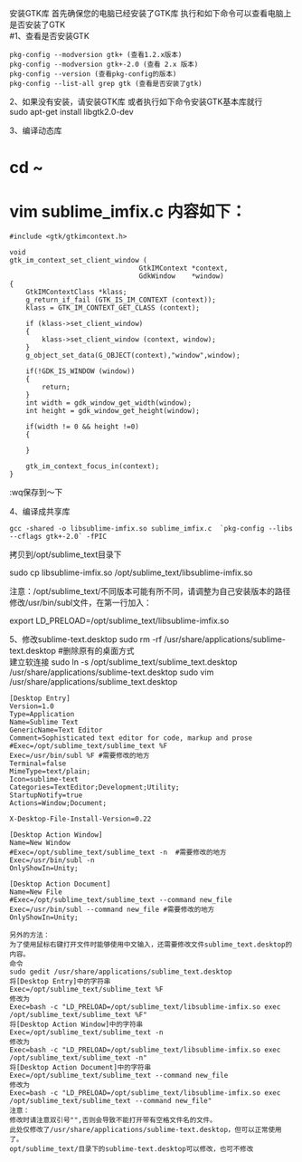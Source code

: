 安装GTK库 首先确保您的电脑已经安装了GTK库 执行和如下命令可以查看电脑上是否安装了GTK <br/>
#1、查看是否安装GTK
```
pkg-config --modversion gtk+ (查看1.2.x版本)
pkg-config --modversion gtk+-2.0 (查看 2.x 版本)
pkg-config --version (查看pkg-config的版本)
pkg-config --list-all grep gtk (查看是否安装了gtk)
```
2、如果没有安装，请安装GTK库 
或者执行如下命令安装GTK基本库就行<br/>
sudo apt-get install libgtk2.0-dev

3、编译动态库 
# cd ~ 
# vim sublime_imfix.c 内容如下： 
```
#include <gtk/gtkimcontext.h>

void 
gtk_im_context_set_client_window (
                                GtkIMContext *context,
                                GdkWindow    *window)
{
    GtkIMContextClass *klass;
    g_return_if_fail (GTK_IS_IM_CONTEXT (context));
    klass = GTK_IM_CONTEXT_GET_CLASS (context);

    if (klass->set_client_window)
    {
        klass->set_client_window (context, window);
    }
    g_object_set_data(G_OBJECT(context),"window",window);

    if(!GDK_IS_WINDOW (window))
    {
        return;
    }
    int width = gdk_window_get_width(window);
    int height = gdk_window_get_height(window);

    if(width != 0 && height !=0)
    {

    }

    gtk_im_context_focus_in(context);
}
```
:wq保存到～下

4、编译成共享库
```
gcc -shared -o libsublime-imfix.so sublime_imfix.c  `pkg-config --libs --cflags gtk+-2.0` -fPIC
```
拷贝到/opt/sublime_text目录下

sudo cp libsublime-imfix.so /opt/sublime_text/libsublime-imfix.so

注意：/opt/sublime_text/不同版本可能有所不同，请调整为自己安装版本的路径 
修改/usr/bin/subl文件，在第一行加入：

export LD_PRELOAD=/opt/sublime_text/libsublime-imfix.so

5、修改sublime-text.desktop
sudo rm -rf /usr/share/applications/sublime-text.desktop #删除原有的桌面方式<br/>
建立软连接
sudo ln -s /opt/sublime_text/sublime_text.desktop /usr/share/applications/sublime-text.desktop
sudo vim /usr/share/applications/sublime_text.desktop
```
[Desktop Entry]
Version=1.0
Type=Application
Name=Sublime Text
GenericName=Text Editor
Comment=Sophisticated text editor for code, markup and prose
#Exec=/opt/sublime_text/sublime_text %F 
Exec=/usr/bin/subl %F #需要修改的地方
Terminal=false
MimeType=text/plain;
Icon=sublime-text
Categories=TextEditor;Development;Utility;
StartupNotify=true
Actions=Window;Document;

X-Desktop-File-Install-Version=0.22

[Desktop Action Window]
Name=New Window
#Exec=/opt/sublime_text/sublime_text -n  #需要修改的地方
Exec=/usr/bin/subl -n
OnlyShowIn=Unity;

[Desktop Action Document]
Name=New File
#Exec=/opt/sublime_text/sublime_text --command new_file
Exec=/usr/bin/subl --command new_file #需要修改的地方
OnlyShowIn=Unity;

另外的方法：
为了使用鼠标右键打开文件时能够使用中文输入，还需要修改文件sublime_text.desktop的内容。
命令
sudo gedit /usr/share/applications/sublime_text.desktop
将[Desktop Entry]中的字符串
Exec=/opt/sublime_text/sublime_text %F
修改为
Exec=bash -c "LD_PRELOAD=/opt/sublime_text/libsublime-imfix.so exec /opt/sublime_text/sublime_text %F"
将[Desktop Action Window]中的字符串
Exec=/opt/sublime_text/sublime_text -n
修改为
Exec=bash -c "LD_PRELOAD=/opt/sublime_text/libsublime-imfix.so exec /opt/sublime_text/sublime_text -n"
将[Desktop Action Document]中的字符串
Exec=/opt/sublime_text/sublime_text --command new_file
修改为
Exec=bash -c "LD_PRELOAD=/opt/sublime_text/libsublime-imfix.so exec /opt/sublime_text/sublime_text --command new_file"
注意：
修改时请注意双引号"",否则会导致不能打开带有空格文件名的文件。
此处仅修改了/usr/share/applications/sublime-text.desktop，但可以正常使用了。
opt/sublime_text/目录下的sublime-text.desktop可以修改，也可不修改
```






